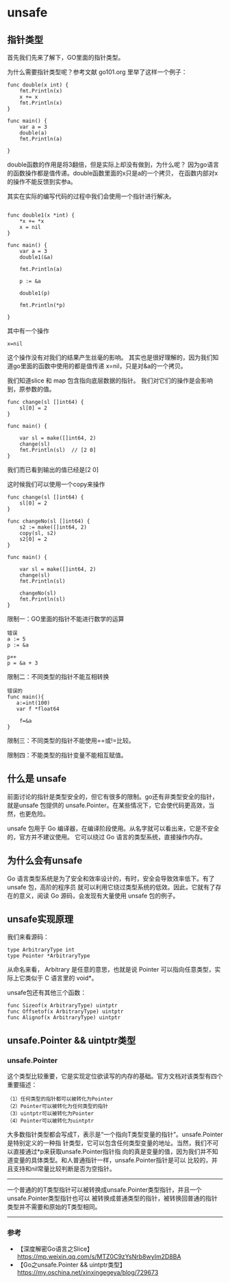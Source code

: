 # unsafe


## 指针类型
首先我们先来了解下，GO里面的指针类型。

为什么需要指针类型呢？参考文献 go101.org 里举了这样一个例子：

````
func double(x int) {
	fmt.Println(x)
	x += x
	fmt.Println(x)
}

func main() {
	var a = 3
	double(a)
	fmt.Println(a)

}
````

double函数的作用是将3翻倍，但是实际上却没有做到，为什么呢？
因为go语言的函数操作都是值传递。double函数里面的x只是a的一个拷贝，
在函数内部对x的操作不能反馈到实参a。

其实在实际的编写代码的过程中我们会使用一个指针进行解决。

````

func double1(x *int) {
	*x += *x
	x = nil
}

func main() {
	var a = 3
	double1(&a)

	fmt.Println(a)

	p := &a

	double1(p)

	fmt.Println(*p)

}

````

其中有一个操作
````
x=nil
````

这个操作没有对我们的结果产生丝毫的影响。
其实也是很好理解的，因为我们知道go里面的函数中使用的都是值传递
x=nil，只是对&a的一个拷贝。

我们知道slice 和 map 包含指向底层数据的指针。
我们对它们的操作是会影响到，原参数的值。

````
func change(sl []int64) {
	sl[0] = 2
}

func main() {

	var sl = make([]int64, 2)
	change(sl)
	fmt.Println(sl)  // [2 0]
}
````
我们而已看到输出的值已经是[2 0]

这时候我们可以使用一个copy来操作
````
func change(sl []int64) {
	sl[0] = 2
}

func changeNo(sl []int64) {
	s2 := make([]int64, 2)
	copy(sl, s2)
	s2[0] = 2
}

func main() {

	var sl = make([]int64, 2)
	change(sl)
	fmt.Println(sl)

	changeNo(sl)
	fmt.Println(sl)
}
````

限制一：GO里面的指针不能进行数学的运算

````
错误
a := 5
p := &a

p++
p = &a + 3
````
限制二：不同类型的指针不能互相转换

````
错误的
func main(){
   a:=int(100)
   var f *float64

    f=&a
}
````
限制三：不同类型的指针不能使用==或!=比较。

限制四：不能类型的指针变量不能相互赋值。

## 什么是 unsafe

前面讨论的指针是类型安全的，但它有很多的限制。go还有非类型安全的指针，就是unsafe
包提供的 unsafe.Pointer。在某些情况下，它会使代码更高效，当然，也更危险。

unsafe 包用于 Go 编译器，在编译阶段使用。从名字就可以看出来，它是不安全的，官方并不建议使用。
它可以绕过 Go 语言的类型系统，直接操作内存。


## 为什么会有unsafe

Go 语言类型系统是为了安全和效率设计的，有时，安全会导致效率低下。有了 unsafe 包，高阶的程序员
就可以利用它绕过类型系统的低效。因此，它就有了存在的意义，阅读 Go 源码，会发现有大量使用 unsafe 包的例子。

## unsafe实现原理

我们来看源码：

````
type ArbitraryType int
type Pointer *ArbitraryType
````

从命名来看， Arbitrary 是任意的意思，也就是说 Pointer 可以指向任意类型，实际上它类似于 C 语言里的 void*。

unsafe包还有其他三个函数：
````
func Sizeof(x ArbitraryType) uintptr
func Offsetof(x ArbitraryType) uintptr
func Alignof(x ArbitraryType) uintptr
````

## unsafe.Pointer && uintptr类型

### unsafe.Pointer

这个类型比较重要，它是实现定位欲读写的内存的基础。官方文档对该类型有四个重要描述：

````
（1）任何类型的指针都可以被转化为Pointer
（2）Pointer可以被转化为任何类型的指针
（3）uintptr可以被转化为Pointer
（4）Pointer可以被转化为uintptr
````
大多数指针类型都会写成T，表示是“一个指向T类型变量的指针”。unsafe.Pointer是特别定义的一种指
针类型，它可以包含任何类型变量的地址。当然，我们不可以直接通过*p来获取unsafe.Pointer指针指
向的真是变量的值，因为我们并不知道变量的具体类型。和人普通指针一样，unsafe.Pointer指针是可以
比较的，并且支持和nil常量比较判断是否为空指针。

****
一个普通的的T类型指针可以被转换成unsafe.Pointer类型指针，并且一个unsafe.Pointer类型指针也可以
被转换成普通类型的指针，被转换回普通的指针类型并不需要和原始的T类型相同。
****





### 参考
- 【深度解密Go语言之Slice】 https://mp.weixin.qq.com/s/MTZ0C9zYsNrb8wyIm2D8BA    
- 【Go之unsafe.Pointer && uintptr类型】 https://my.oschina.net/xinxingegeya/blog/729673
















































